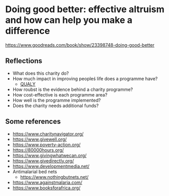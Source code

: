 # Doing good better: effective altruism and how can help you make a difference
https://www.goodreads.com/book/show/23398748-doing-good-better

## Reflections
* What does this charity do?
* How much impact in improving peopleś life does a programme have?
  * [QUALY](https://en.wikipedia.org/wiki/Quality-adjusted_life_year)
* How roubst is the evidence behind a charity programme?
* How cost-effective is each programme area?
* How well is the programme implemented?
* Does the charity needs additional funds?


## Some references
* https://www.charitynavigator.org/
* https://www.givewell.org/
* https://www.poverty-action.org/
* https://80000hours.org/
* https://www.givingwhatwecan.org/
* https://www.givedirectly.org/
* https://www.developmentmedia.net/
* Antimalarial bed nets
  * https://www.nothingbutnets.net/
* https://www.againstmalaria.com/
* https://www.booksforafrica.org/

